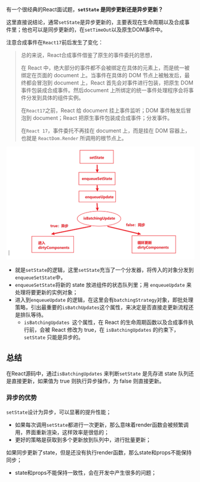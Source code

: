 有一个很经典的React面试题，**`setState` 是同步更新还是异步更新？**

这里直接说结论，通常`setState`是异步更新的，主要表现在生命周期以及合成事件里；他也可以是同步更新的，在`setTimeOut`以及原生DOM事件中。

注意合成事件在`React17`前后发生了变化：

> 总的来说，React合成事件借鉴了原生的事件委托的思想，
>
> 在 React 中，绝大部分的事件都不会被绑定在具体的元素上，而是统一被绑定在页面的 document 上。当事件在具体的 DOM 节点上被触发后，最终都会冒泡到 document 上，React 首先会对事件进行包装，把原生 DOM 事件包装成合成事件。然后document 上所绑定的统一事件处理程序会将事件分发到具体的组件实例。
>
> 在`React17`之前，React 给 document 挂上事件监听；DOM 事件触发后冒泡到 document；React 把原生事件包装成合成事件；分发事件。
>
> 在` React 17 `，事件委托不再挂在 document 上，而是挂在 DOM 容器上，也就是 `ReactDom.Render` 所调用的根节点上。

![image-20210307171736359](./pic/image-setState.png)

+ 就是`setState`的逻辑，这里`setState`充当了一个分发器，将传入的对象分发到`enqueueSetState`中，
+ `enqueueSetState`将新的 state 放进组件的状态队列里；用 `enqueueUpdate` 来处理将要更新的实例对象；
+ 进入到`enqueueUpdate` 的逻辑，在这里会有`batchingStrategy`对象，即批处理策略，引出最重要的`isBatchUpdates`这个属性，来决定是否直接走更新流程还是排队等待。
  + `isBatchingUpdates `这个属性，在 React 的生命周期函数以及合成事件执行前，会被 React 修改为 true，在 `isBatchingUpdates` 的约束下，`setState` 只能是异步的。

## 总结

在React源码中，通过`isBatchingUpdates` 来判断`setState` 是先存进 state 队列还是直接更新，如果值为 true 则执行异步操作，为 false 则直接更新。

### 异步的优势

`setState`设计为异步，可以显著的提升性能；

+ 如果每次调用`setState`都进行一次更新，那么意味着render函数会被频繁调用，界面重新渲染，这样效率是很低的；
+ 更好的策略是获取到多个更新放到队列中，进行批量更新；

如果同步更新了state，但是还没有执行render函数，那么state和props不能保持同步；

+ state和props不能保持一致性，会在开发中产生很多的问题；



























